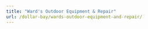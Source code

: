 ```yaml
---
title: "Ward's Outdoor Equipment & Repair"
url: /dollar-bay/wards-outdoor-equipment-and-repair/
---
```


